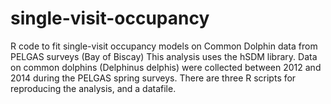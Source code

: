 # single-visit-occupancy
R code to fit single-visit occupancy models on Common Dolphin data from PELGAS surveys (Bay of Biscay)
This analysis uses the hSDM library.
Data on common dolphins (Delphinus delphis) were collected between 2012 and 2014 during the PELGAS spring surveys.
There are three R scripts for reproducing the analysis, and a datafile.
